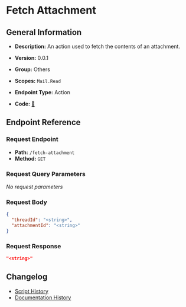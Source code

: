 # Fetch Attachment

## General Information

- **Description:** An action used to fetch the contents of an attachment.

- **Version:** 0.0.1
- **Group:** Others
- **Scopes:** `Mail.Read`
- **Endpoint Type:** Action
- **Code:** [🔗](https://github.com/NangoHQ/integration-templates/tree/main/integrations/outlook/actions/fetch-attachment.ts)


## Endpoint Reference

### Request Endpoint

- **Path:** `/fetch-attachment`
- **Method:** `GET`

### Request Query Parameters

_No request parameters_

### Request Body

```json
{
  "threadId": "<string>",
  "attachmentId": "<string>"
}
```

### Request Response

```json
"<string>"
```

## Changelog

- [Script History](https://github.com/NangoHQ/integration-templates/commits/main/integrations/outlook/actions/fetch-attachment.ts)
- [Documentation History](https://github.com/NangoHQ/integration-templates/commits/main/integrations/outlook/actions/fetch-attachment.md)

<!-- END  GENERATED CONTENT -->

